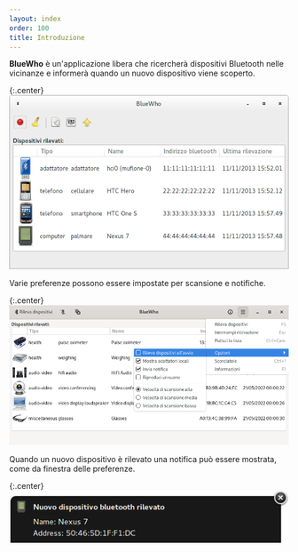 ```yaml
---
layout: index
order: 100
title: Introduzione
---
```

**BlueWho** è un'applicazione libera che ricercherà dispositivi Bluetooth nelle
vicinanze e informerà quando un nuovo dispositivo viene scoperto.

{:.center}
![Finestra principale](/resources/bluewho/archive/latest/italian/main.png)

Varie preferenze possono essere impostate per scansione e notifiche.

{:.center}
![Menu opzioni](/resources/bluewho/archive/latest/italian/main-options.png)

Quando un nuovo dispositivo è rilevato una notifica può essere mostrata, come
da finestra delle preferenze.

{:.center}
![Notifica](/resources/bluewho/archive/latest/italian/notification.png)
